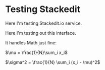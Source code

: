 # Testing Stackedit

Here I'm testing Stackedit.io service.

Here I'm testing out this interface.

It handles Math just fine:

$\mu = \frac{1}{N}\sum_i x_i$

$\sigma^2 = \frac{1}{N} \sum_i (x_i - \mu)^2$
<!--stackedit_data:
eyJkaXNjdXNzaW9ucyI6eyJvcnNURmRRZGlWalY5SG53Ijp7In
N0YXJ0Ijo2MiwiZW5kIjo2NSwidGV4dCI6ImVyZSJ9fSwiY29t
bWVudHMiOnsiYXJuN09IdWtUVDJ4VW9mTCI6eyJkaXNjdXNzaW
9uSWQiOiJvcnNURmRRZGlWalY5SG53Iiwic3ViIjoiZ2g6MzA4
NDY2MSIsInRleHQiOiJNeSBjb21tZW50IiwiY3JlYXRlZCI6MT
UzOTAwMzg2Njg0M319LCJoaXN0b3J5IjpbNDMxMDQ4ODkwXX0=

-->